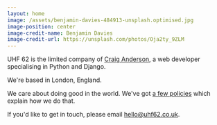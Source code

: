 ```yaml
---
layout: home
image: /assets/benjamin-davies-484913-unsplash.optimised.jpg
image-position: center
image-credit-name: Benjamin Davies
image-credit-url: https://unsplash.com/photos/Oja2ty_9ZLM
---
```


UHF 62 is the limited company of [Craig Anderson](/about/craig), a web developer specialising in Python and Django.

We're based in London, England.

We care about doing good in the world. We've got [a few policies](/policies) which explain how we do that.

If you'd like to get in touch, please email [hello@uhf62.co.uk](mailto:hello@uhf62.co.uk).

